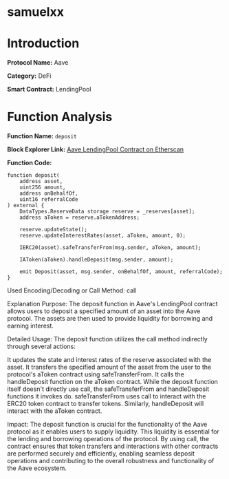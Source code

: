 # samuelxx
# Introduction

**Protocol Name:** Aave

**Category:** DeFi

**Smart Contract:** LendingPool

# Function Analysis

**Function Name:** `deposit`

**Block Explorer Link:** [Aave LendingPool Contract on Etherscan](https://etherscan.io/address/0x7d2768dE32b0b80b7a3454c06Bdac55cB333e0d0#code)

**Function Code:**
```solidity
function deposit(
    address asset,
    uint256 amount,
    address onBehalfOf,
    uint16 referralCode
) external {
    DataTypes.ReserveData storage reserve = _reserves[asset];
    address aToken = reserve.aTokenAddress;

    reserve.updateState();
    reserve.updateInterestRates(asset, aToken, amount, 0);

    IERC20(asset).safeTransferFrom(msg.sender, aToken, amount);

    IAToken(aToken).handleDeposit(msg.sender, amount);

    emit Deposit(asset, msg.sender, onBehalfOf, amount, referralCode);
}
```
Used Encoding/Decoding or Call Method: call

Explanation
Purpose:
The deposit function in Aave's LendingPool contract allows users to deposit a specified amount of an asset into the Aave protocol. The assets are then used to provide liquidity for borrowing and earning interest.

Detailed Usage:
The deposit function utilizes the call method indirectly through several actions:

It updates the state and interest rates of the reserve associated with the asset.
It transfers the specified amount of the asset from the user to the protocol's aToken contract using safeTransferFrom.
It calls the handleDeposit function on the aToken contract.
While the deposit function itself doesn't directly use call, the safeTransferFrom and handleDeposit functions it invokes do. safeTransferFrom uses call to interact with the ERC20 token contract to transfer tokens. Similarly, handleDeposit will interact with the aToken contract.

Impact:
The deposit function is crucial for the functionality of the Aave protocol as it enables users to supply liquidity. This liquidity is essential for the lending and borrowing operations of the protocol. By using call, the contract ensures that token transfers and interactions with other contracts are performed securely and efficiently, enabling seamless deposit operations and contributing to the overall robustness and functionality of the Aave ecosystem.

